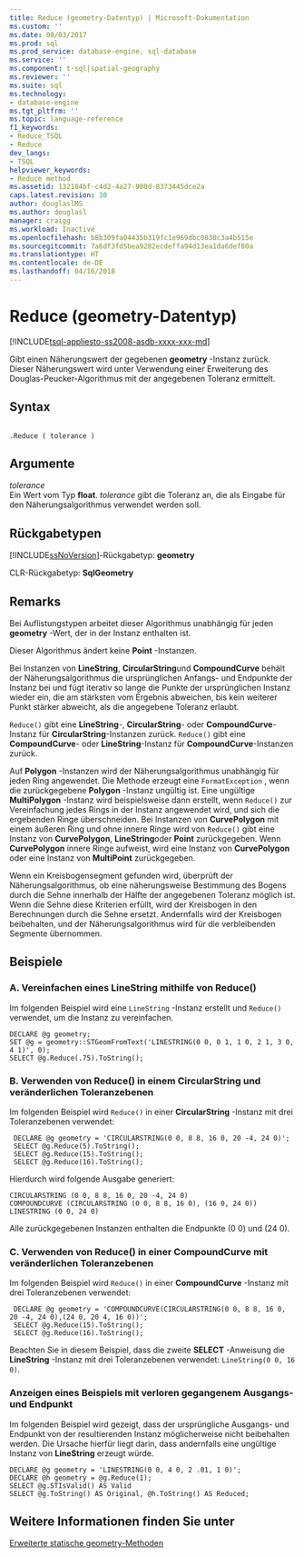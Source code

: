 ```yaml
---
title: Reduce (geometry-Datentyp) | Microsoft-Dokumentation
ms.custom: ''
ms.date: 08/03/2017
ms.prod: sql
ms.prod_service: database-engine, sql-database
ms.service: ''
ms.component: t-sql|spatial-geography
ms.reviewer: ''
ms.suite: sql
ms.technology:
- database-engine
ms.tgt_pltfrm: ''
ms.topic: language-reference
f1_keywords:
- Reduce_TSQL
- Reduce
dev_langs:
- TSQL
helpviewer_keywords:
- Reduce method
ms.assetid: 132184bf-c4d2-4a27-900d-8373445dce2a
caps.latest.revision: 30
author: douglaslMS
ms.author: douglasl
manager: craigg
ms.workload: Inactive
ms.openlocfilehash: b8b309fa04435b319fc1e969dbc0830c3a4b515e
ms.sourcegitcommit: 7a6df3fd5bea9282ecdeffa94d13ea1da6def80a
ms.translationtype: HT
ms.contentlocale: de-DE
ms.lasthandoff: 04/16/2018
---
```

# <a name="reduce-geometry-data-type"></a>Reduce (geometry-Datentyp)
[!INCLUDE[tsql-appliesto-ss2008-asdb-xxxx-xxx-md](../../includes/tsql-appliesto-ss2008-asdb-xxxx-xxx-md.md)]

Gibt einen Näherungswert der gegebenen **geometry** -Instanz zurück. Dieser Näherungswert wird unter Verwendung einer Erweiterung des Douglas-Peucker-Algorithmus mit der angegebenen Toleranz ermittelt.
  
## <a name="syntax"></a>Syntax  
  
```  
  
.Reduce ( tolerance )  
```  
  
## <a name="arguments"></a>Argumente  
 *tolerance*  
 Ein Wert vom Typ **float**. *tolerance* gibt die Toleranz an, die als Eingabe für den Näherungsalgorithmus verwendet werden soll.  
  
## <a name="return-types"></a>Rückgabetypen  
 [!INCLUDE[ssNoVersion](../../includes/ssnoversion-md.md)]-Rückgabetyp: **geometry**  
  
 CLR-Rückgabetyp: **SqlGeometry**  
  
## <a name="remarks"></a>Remarks  
 Bei Auflistungstypen arbeitet dieser Algorithmus unabhängig für jeden **geometry** -Wert, der in der Instanz enthalten ist.  
  
 Dieser Algorithmus ändert keine **Point** -Instanzen.  
  
 Bei Instanzen von **LineString**, **CircularString**und **CompoundCurve** behält der Näherungsalgorithmus die ursprünglichen Anfangs- und Endpunkte der Instanz bei und fügt iterativ so lange die Punkte der ursprünglichen Instanz wieder ein, die am stärksten vom Ergebnis abweichen, bis kein weiterer Punkt stärker abweicht, als die angegebene Toleranz erlaubt.  
  
 `Reduce()` gibt eine **LineString**-, **CircularString**- oder **CompoundCurve**-Instanz für **CircularString**-Instanzen zurück.  `Reduce()` gibt eine **CompoundCurve**- oder **LineString**-Instanz für **CompoundCurve**-Instanzen zurück.  
  
 Auf **Polygon** -Instanzen wird der Näherungsalgorithmus unabhängig für jeden Ring angewendet. Die Methode erzeugt eine `FormatException` , wenn die zurückgegebene **Polygon** -Instanz ungültig ist. Eine ungültige **MultiPolygon** -Instanz wird beispielsweise dann erstellt, wenn `Reduce()` zur Vereinfachung jedes Rings in der Instanz angewendet wird, und sich die ergebenden Ringe überschneiden.  Bei Instanzen von **CurvePolygon** mit einem äußeren Ring und ohne innere Ringe wird von `Reduce()` gibt eine Instanz von **CurvePolygon**, **LineString**oder **Point** zurückgegeben.  Wenn **CurvePolygon** innere Ringe aufweist, wird eine Instanz von **CurvePolygon** oder eine Instanz von **MultiPoint** zurückgegeben.  
  
 Wenn ein Kreisbogensegment gefunden wird, überprüft der Näherungsalgorithmus, ob eine näherungsweise Bestimmung des Bogens durch die Sehne innerhalb der Hälfte der angegebenen Toleranz möglich ist.  Wenn die Sehne diese Kriterien erfüllt, wird der Kreisbogen in den Berechnungen durch die Sehne ersetzt. Andernfalls wird der Kreisbogen beibehalten, und der Näherungsalgorithmus wird für die verbleibenden Segmente übernommen.  
  
## <a name="examples"></a>Beispiele  
  
### <a name="a-using-reduce-to-simplify-a-linestring"></a>A. Vereinfachen eines LineString mithilfe von Reduce()  
 Im folgenden Beispiel wird eine `LineString` -Instanz erstellt und `Reduce()` verwendet, um die Instanz zu vereinfachen.  
  
```  
DECLARE @g geometry;  
SET @g = geometry::STGeomFromText('LINESTRING(0 0, 0 1, 1 0, 2 1, 3 0, 4 1)', 0);  
SELECT @g.Reduce(.75).ToString();  
```  
  
### <a name="b-using-reduce-with-varying-tolerance-levels-on-a-circularstring"></a>B. Verwenden von Reduce() in einem CircularString und veränderlichen Toleranzebenen  
 Im folgenden Beispiel wird `Reduce()` in einer **CircularString** -Instanz mit drei Toleranzebenen verwendet:  
  
```
 DECLARE @g geometry = 'CIRCULARSTRING(0 0, 8 8, 16 0, 20 -4, 24 0)'; 
 SELECT @g.Reduce(5).ToString(); 
 SELECT @g.Reduce(15).ToString(); 
 SELECT @g.Reduce(16).ToString();
 ```  
  
 Hierdurch wird folgende Ausgabe generiert:  
  
 ```
 CIRCULARSTRING (0 0, 8 8, 16 0, 20 -4, 24 0) 
 COMPOUNDCURVE (CIRCULARSTRING (0 0, 8 8, 16 0), (16 0, 24 0)) 
 LINESTRING (0 0, 24 0)
 ```  
  
 Alle zurückgegebenen Instanzen enthalten die Endpunkte (0 0) und (24 0).  
  
### <a name="c-using-reduce-with-varying-tolerance-levels-on-a-compoundcurve"></a>C. Verwenden von Reduce() in einer CompoundCurve mit veränderlichen Toleranzebenen  
 Im folgenden Beispiel wird `Reduce()` in einer **CompoundCurve** -Instanz mit drei Toleranzebenen verwendet:  
  
```
 DECLARE @g geometry = 'COMPOUNDCURVE(CIRCULARSTRING(0 0, 8 8, 16 0, 20 -4, 24 0),(24 0, 20 4, 16 0))';  
 SELECT @g.Reduce(15).ToString();  
 SELECT @g.Reduce(16).ToString();
 ```  
  
 Beachten Sie in diesem Beispiel, dass die zweite **SELECT** -Anweisung die **LineString** -Instanz mit drei Toleranzebenen verwendet: `LineString(0 0, 16 0)`.  
  
### <a name="showing-an-example-where-the-original-start-and-end-points-are-lost"></a>Anzeigen eines Beispiels mit verloren gegangenem Ausgangs- und Endpunkt  
 Im folgenden Beispiel wird gezeigt, dass der ursprüngliche Ausgangs- und Endpunkt von der resultierenden Instanz möglicherweise nicht beibehalten werden. Die Ursache hierfür liegt darin, dass andernfalls eine ungültige Instanz von **LineString** erzeugt würde.  
  
```  
DECLARE @g geometry = 'LINESTRING(0 0, 4 0, 2 .01, 1 0)';  
DECLARE @h geometry = @g.Reduce(1);  
SELECT @g.STIsValid() AS Valid  
SELECT @g.ToString() AS Original, @h.ToString() AS Reduced;  
```  
  
## <a name="see-also"></a>Weitere Informationen finden Sie unter  
 [Erweiterte statische geometry-Methoden](../../t-sql/spatial-geometry/extended-static-geometry-methods.md)  
  
  

